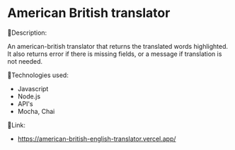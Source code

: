 # American British translator

:page_facing_up:Description:

An american-british translator that returns the translated words highlighted. It also returns error if there is missing fields, or a message if translation is not needed.

:wrench:Technologies used:

- Javascript
- Node.js
- API's
- Mocha, Chai

:link:Link:

- https://american-british-english-translator.vercel.app/
